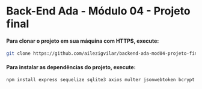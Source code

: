 # Back-End Ada - Módulo 04 - Projeto final

#### Para clonar o projeto em sua máquina com HTTPS, execute:

```bash
git clone https://github.com/ailezigvilar/backend-ada-mod04-projeto-final.git
```

#### Para instalar as dependências do projeto, execute:

```bash
npm install express sequelize sqlite3 axios multer jsonwebtoken bcrypt
```

